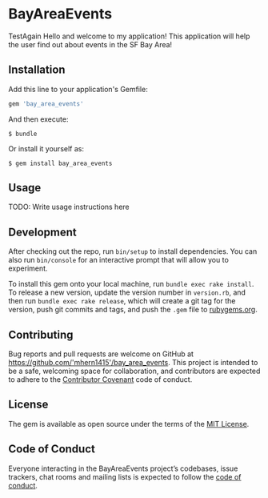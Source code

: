 # BayAreaEvents
TestAgain
Hello and welcome to my application! This application will help the user find out about events in the SF Bay Area!

## Installation

Add this line to your application's Gemfile:

```ruby
gem 'bay_area_events'
```

And then execute:

    $ bundle

Or install it yourself as:

    $ gem install bay_area_events

## Usage

TODO: Write usage instructions here

## Development

After checking out the repo, run `bin/setup` to install dependencies. You can also run `bin/console` for an interactive prompt that will allow you to experiment.

To install this gem onto your local machine, run `bundle exec rake install`. To release a new version, update the version number in `version.rb`, and then run `bundle exec rake release`, which will create a git tag for the version, push git commits and tags, and push the `.gem` file to [rubygems.org](https://rubygems.org).

## Contributing

Bug reports and pull requests are welcome on GitHub at https://github.com/'mhern1415'/bay_area_events. This project is intended to be a safe, welcoming space for collaboration, and contributors are expected to adhere to the [Contributor Covenant](http://contributor-covenant.org) code of conduct.

## License

The gem is available as open source under the terms of the [MIT License](https://opensource.org/licenses/MIT).

## Code of Conduct

Everyone interacting in the BayAreaEvents project’s codebases, issue trackers, chat rooms and mailing lists is expected to follow the [code of conduct](https://github.com/'mhern1415'/bay_area_events/blob/master/CODE_OF_CONDUCT.md).
